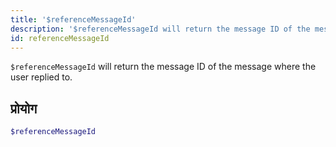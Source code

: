 ```yaml
---
title: '$referenceMessageId'
description: '$referenceMessageId will return the message ID of the message where the user replied to.'
id: referenceMessageId
---
```


`$referenceMessageId` will return the message ID of the message where the user replied to.

## प्रोयोग

```php
$referenceMessageId
```